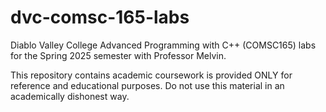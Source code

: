 # dvc-comsc-165-labs

Diablo Valley College Advanced Programming with C++ (COMSC165) labs for the Spring 2025 semester with Professor Melvin.

This repository contains academic coursework is provided ONLY for reference and educational purposes. Do not use this material in an academically dishonest way.
